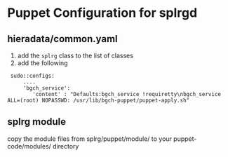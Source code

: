 # Puppet Configuration for splrgd

## hieradata/common.yaml
 1. add the ````splrg```` class to the list of classes
 2. add the following
````
 sudo::configs:
     ....
     'bgch_service':
        'content' : "Defaults:bgch_service !requiretty\nbgch_service ALL=(root) NOPASSWD: /usr/lib/bgch-puppet/puppet-apply.sh"
```` 
## splrg module
copy the module files from splrg/puppet/module/ to your puppet-code/modules/ directory
